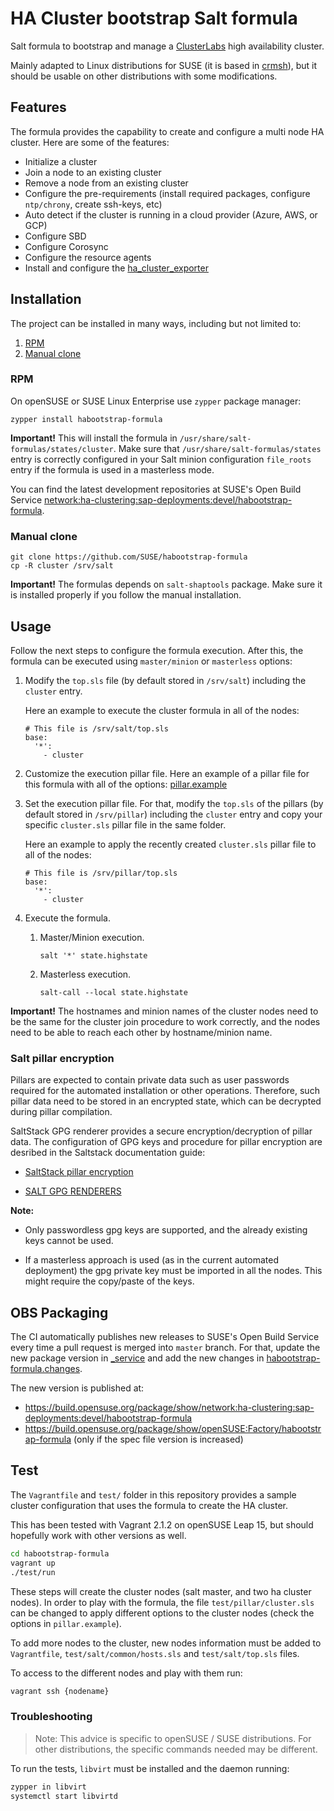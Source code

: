 # HA Cluster bootstrap Salt formula

Salt formula to bootstrap and manage a [ClusterLabs](https://clusterlabs.org/) high availability cluster.

Mainly adapted to Linux distributions for SUSE (it is based in
[crmsh](https://github.com/ClusterLabs/crmsh)), but it should be usable on other distributions with
some modifications.

## Features

The formula provides the capability to create and configure a multi node HA cluster. Here are some of the features:
- Initialize a cluster
- Join a node to an existing cluster
- Remove a node from an existing cluster
- Configure the pre-requirements (install required packages, configure `ntp/chrony`, create ssh-keys, etc)
- Auto detect if the cluster is running in a cloud provider (Azure, AWS, or GCP)
- Configure SBD
- Configure Corosync
- Configure the resource agents
- Install and configure the [ha_cluster_exporter](https://github.com/ClusterLabs/ha_cluster_exporter)

## Installation

The project can be installed in many ways, including but not limited to:

1. [RPM](#rpm)
2. [Manual clone](#manual-clone)

### RPM

On openSUSE or SUSE Linux Enterprise use `zypper` package manager:
```shell
zypper install habootstrap-formula
```

**Important!** This will install the formula in `/usr/share/salt-formulas/states/cluster`. Make sure that `/usr/share/salt-formulas/states` entry is correctly configured in your Salt minion configuration `file_roots` entry if the formula is used in a masterless mode.

You can find the latest development repositories at SUSE's Open Build Service [network:ha-clustering:sap-deployments:devel/habootstrap-formula](https://build.opensuse.org/package/show/network:ha-clustering:sap-deployments:devel/habootstrap-formula).

### Manual clone

```
git clone https://github.com/SUSE/habootstrap-formula
cp -R cluster /srv/salt
```

**Important!** The formulas depends on `salt-shaptools` package. Make sure it is installed properly if you follow the manual installation.

## Usage

Follow the next steps to configure the formula execution. After this, the formula can be executed using `master/minion` or `masterless` options:

1. Modify the `top.sls` file (by default stored in `/srv/salt`) including the `cluster` entry.

   Here an example to execute the cluster formula in all of the nodes:

   ```
   # This file is /srv/salt/top.sls
   base:
     '*':
       - cluster
   ```

2. Customize the execution pillar file. Here an example of a pillar file for this formula with all of the options: [pillar.example](https://github.com/SUSE/habootstrap-formula/blob/master/pillar.example)

3. Set the execution pillar file. For that, modify the `top.sls` of the pillars (by default stored in `/srv/pillar`) including the `cluster` entry and copy your specific `cluster.sls` pillar file in the same folder.

   Here an example to apply the recently created `cluster.sls` pillar file to all of the nodes:

   ```
   # This file is /srv/pillar/top.sls
   base:
     '*':
       - cluster
   ```

4. Execute the formula.

   1. Master/Minion execution.

      `salt '*' state.highstate`

   2. Masterless execution.

      `salt-call --local state.highstate`


**Important!** The hostnames and minion names of the cluster nodes need to be the same for the
cluster join procedure to work correctly, and the nodes need to be able to reach each other by
hostname/minion name.

### Salt pillar encryption

Pillars are expected to contain private data such as user passwords required for the automated installation or other operations. Therefore, such pillar data need to be stored in an encrypted state, which can be decrypted during pillar compilation.

SaltStack GPG renderer provides a secure encryption/decryption of pillar data. The configuration of GPG keys and procedure for pillar encryption are desribed in the Saltstack documentation guide:

- [SaltStack pillar encryption](https://docs.saltstack.com/en/latest/topics/pillar/#pillar-encryption)

- [SALT GPG RENDERERS](https://docs.saltstack.com/en/latest/ref/renderers/all/salt.renderers.gpg.html)

**Note:**
- Only passwordless gpg keys are supported, and the already existing keys cannot be used.

- If a masterless approach is used (as in the current automated deployment) the gpg private key must be imported in all the nodes. This might require the copy/paste of the keys.

## OBS Packaging

The CI automatically publishes new releases to SUSE's Open Build Service every time a pull request is merged into `master` branch. For that, update the new package version in [_service](https://github.com/SUSE/habootstrap-formula/blob/master/_service) and
add the new changes in [habootstrap-formula.changes](https://github.com/SUSE/habootstrap-formula/blob/master/habootstrap-formula.changes).

The new version is published at:
- https://build.opensuse.org/package/show/network:ha-clustering:sap-deployments:devel/habootstrap-formula
- https://build.opensuse.org/package/show/openSUSE:Factory/habootstrap-formula (only if the spec file version is increased)

## Test

The `Vagrantfile` and `test/` folder in this repository provides a
sample cluster configuration that uses the formula to create the HA
cluster.

This has been tested with Vagrant 2.1.2 on openSUSE Leap 15, but
should hopefully work with other versions as well.

``` bash
cd habootstrap-formula
vagrant up
./test/run
```

These steps will create the cluster nodes (salt master, and two ha
cluster nodes). In order to play with the formula, the file
`test/pillar/cluster.sls` can be changed to apply different options to
the cluster nodes (check the options in `pillar.example`).

To add more nodes to the cluster, new nodes information must be added
to `Vagrantfile`, `test/salt/common/hosts.sls` and `test/salt/top.sls`
files.

To access to the different nodes and play with them run:

``` bash
vagrant ssh {nodename}
```

### Troubleshooting

> Note: This advice is specific to openSUSE / SUSE distributions. For
> other distributions, the specific commands needed may be different.

To run the tests, `libvirt` must be installed and the daemon running:

``` bash
zypper in libvirt
systemctl start libvirtd
```
